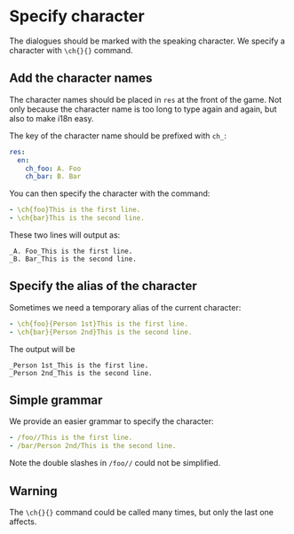 # Specify character
The dialogues should be marked with the speaking character.
We specify a character with `\ch{}{}` command.

## Add the character names
The character names should be placed in `res` at the front of the game.
Not only because the character name is too long to type again and again, but also to make i18n easy.

The key of the character name should be prefixed with `ch_`:
``` yaml
res:
  en:
    ch_foo: A. Foo
    ch_bar: B. Bar
```
You can then specify the character with the command:
``` yaml
- \ch{foo}This is the first line.
- \ch{bar}This is the second line.
```
These two lines will output as:
``` ignore
_A. Foo_This is the first line.
_B. Bar_This is the second line.
```

## Specify the alias of the character
Sometimes we need a temporary alias of the current character:
``` yaml
- \ch{foo}{Person 1st}This is the first line.
- \ch{bar}{Person 2nd}This is the second line.
```
The output will be
``` ignore
_Person 1st_This is the first line.
_Person 2nd_This is the second line.
```

## Simple grammar
We provide an easier grammar to specify the character:
``` yaml
- /foo//This is the first line.
- /bar/Person 2nd/This is the second line.
```
Note the double slashes in `/foo//` could not be simplified.

## Warning
The `\ch{}{}` command could be called many times, but only the last one affects.
